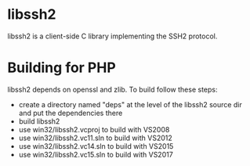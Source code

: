 # libssh2

libssh2 is a client-side C library implementing the SSH2 protocol.

# Building for PHP

libssh2 depends on openssl and zlib. To build follow these steps:

* create a directory named "deps" at the level of the libssh2 source dir and put the dependencies there
* build libssh2
 * use win32/libssh2.vcproj to build with VS2008
 * use win32/libssh2.vc11.sln to build with VS2012
 * use win32/libssh2.vc14.sln to build with VS2015
 * use win32/libssh2.vc15.sln to build with VS2017
